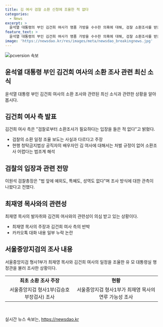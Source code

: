 ```yaml
---
title: 김 여사 검찰 소환 신청에 조율한 적 없다
categories:
  - News
excerpt: >
  윤석열 대통령의 부인 김건희 여사가 명품 가방을 수수한 의혹에 대해, 검찰 소환조사를 받을 필요가 없다고 밝히며 처벌 규정이 없는 상황과 대통령 영부인의 전례 등을 언급해 입장을 설명했다. 이에 대해 김 여사 측은 최재영 목사가 주장하는 내용들이 사실과 다르다고 주장하고, 최 목사가 검찰에 제출한 카카오톡 자료에 일부로 누락된 부분이 있다는 주장이 있다. 검찰은 해당 사건을 수사 중이며, 최 목사와 김 여사의 관련된 인물들을 소환조사하고 있다. (총 단어 수: 132)
feature_text: >
  윤석열 대통령의 부인 김건희 여사가 명품 가방을 수수한 의혹에 대해, 검찰 소환조사를 받을 필요가 없다고 밝히며 처벌 규정이 없는 상황과 대통령 영부인의 전례 등을 언급해 입장을 설명했다. 이에 대해 김 여사 측은 최재영 목사가 주장하는 내용들이 사실과 다르다고 주장하고, 최 목사가 검찰에 제출한 카카오톡 자료에 일부로 누락된 부분이 있다는 주장이 있다. 검찰은 해당 사건을 수사 중이며, 최 목사와 김 여사의 관련된 인물들을 소환조사하고 있다. (총 단어 수: 132)
image: 'https://newsdao.kr/res/images/meta/newsdao_breakingnews.jpg'
---
```


<p><img src="https://newsdao.kr/res/images/meta/newsdao_breakingnews.jpg" alt="pcversion 속보" /></p>

<h2 data-ke-size="size26">윤석열 대통령 부인 김건희 여사의 소환 조사 관련 최신 소식</h2>

<p data-ke-size="size16">윤석열 대통령 부인 김건희 여사의 소환 조사와 관련된 최신 소식과 관련한 상황을 알아봅시다.</p>

<h2>김건희 여사 측 발표</h2>

<p data-ke-size="size16">김건희 여사 측은 "검찰로부터 소환조사가 필요하다는 입장을 들은 적 없다"고 밝혔다.</p>

<ul>
  <li>검찰의 소환 일정 조율 보도는 사실과 다르다고 주장</li>
  <li>현행 청탁금지법상 공직자의 배우자인 김 여사에 대해서는 처벌 규정이 없어 소환조사 어렵다는 법조계 해석</li>
</ul>

<h2>검찰의 입장과 관련 전망</h2>

<p data-ke-size="size16">이원석 검찰총장은 "법 앞에 예외도, 특혜도, 성역도 없다"며 조사 방식에 대한 관측이 나왔다고 전했다.</p>

<h2>최재영 목사와의 관련성</h2>

<p data-ke-size="size16">최재영 목사의 발자취와 김건희 여사와의 관련성이 의심 받고 있는 상황이다.</p>

<ul>
  <li>최재영 목사의 주장과 김건희 여사 측의 반박</li>
  <li>카카오톡 대화 내용 일부 누락 논란</li>
</ul>

<h2>서울중앙지검의 조사 내용</h2>

<p data-ke-size="size16">서울중앙지검 형사1부가 최재영 목사와 김건희 여사의 일정을 조율한 유 모 대통령실 행정관을 불러 조사한 상황이다.</p>

<table>
  <tr>
    <td style="text-align: center; height: 17px;"><b>최초 소환 조사 주장</b></td>
    <td style="text-align: center; height: 17px;"><b>현황</b></td>
  </tr>
  <tr>
    <td style="text-align: center; height: 17px;">서울중앙지검 형사1부(김승호 부장검사) 조사</td>
    <td style="text-align: center; height: 17px;">서울중앙지검 형사1부가 최재영 목사의 연루 가능성 조사</td>
  </tr>
</table>

<p data-ke-size="size16">&nbsp;</p>
실시간 뉴스 속보는, <a href="https://newsdao.kr" rel="dofollow">https://newsdao.kr</a>


